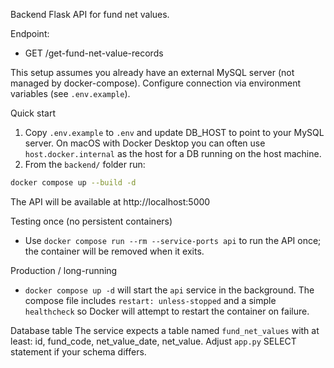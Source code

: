Backend Flask API for fund net values.

Endpoint:
- GET /get-fund-net-value-records

This setup assumes you already have an external MySQL server (not managed by docker-compose). Configure connection via environment variables (see `.env.example`).

Quick start
1. Copy `.env.example` to `.env` and update DB_HOST to point to your MySQL server. On macOS with Docker Desktop you can often use `host.docker.internal` as the host for a DB running on the host machine.
2. From the `backend/` folder run:

```bash
docker compose up --build -d
```

The API will be available at http://localhost:5000

Testing once (no persistent containers)
- Use `docker compose run --rm --service-ports api` to run the API once; the container will be removed when it exits.

Production / long-running
- `docker compose up -d` will start the `api` service in the background. The compose file includes `restart: unless-stopped` and a simple `healthcheck` so Docker will attempt to restart the container on failure.

Database table
The service expects a table named `fund_net_values` with at least: id, fund_code, net_value_date, net_value. Adjust `app.py` SELECT statement if your schema differs.

